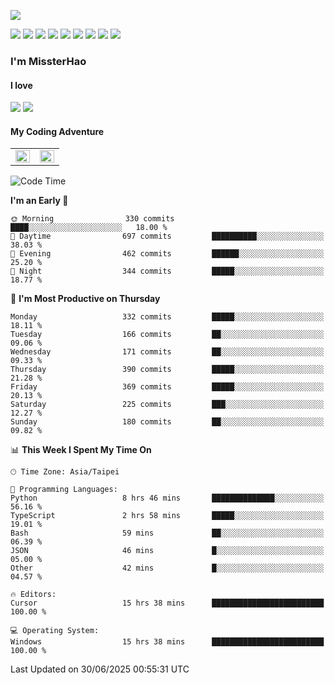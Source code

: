 ![](https://komarev.com/ghpvc/?username=MissterHao&color=ff69b4)

[![](https://img.shields.io/badge/Amazon%20AWS-%23232F3E?logo=amazon-aws&logoColor=white&style=for-the-badge)](https://aws.amazon.com/)
[![](https://img.shields.io/badge/Python-3776AB?style=for-the-badge&logo=python&logoColor=white)](https://www.djangoproject.com/)
[![](https://img.shields.io/badge/Django-092E20?style=for-the-badge&logo=django&logoColor=white)](https://www.python.org/)
[![](https://img.shields.io/badge/Rust-%23EB6400?style=for-the-badge&logo=rust&logoColor=white)](https://www.python.org/)
[![](https://img.shields.io/badge/Flask-23232F3E?style=for-the-badge&logo=flask&logoColor=white)](https://flask.palletsprojects.com/en/2.1.x/)
[![](https://img.shields.io/badge/go-%2300ADD8.svg?&style=for-the-badge&logo=go&logoColor=white)](https://golang.org/)
[![](https://img.shields.io/badge/javascript-%23F7DF1E.svg?&style=for-the-badge&logo=javascript&logoColor=black)](https://www.javascript.com/)
[![](https://img.shields.io/badge/mysql-%234479A1.svg?&style=for-the-badge&logo=mysql&logoColor=white)](https://www.mysql.com/)
[![](https://img.shields.io/badge/docker-%232496ED.svg?&style=for-the-badge&logo=docker&logoColor=white)](https://www.docker.com/)

### I'm MissterHao

#### I love  
![](https://img.shields.io/badge/Netflix-E50914?style=for-the-badge&logo=netflix&logoColor=white)
![](https://img.shields.io/badge/YouTube-FF0000?style=for-the-badge&logo=youtube&logoColor=white)

#### My Coding Adventure
<!-- Readme stats -->
<!-- https://github.com/anuraghazra/github-readme-stats -->
<table>
<tr>
    <td valign="top" width="50%">
    <img src="https://github-readme-stats.vercel.app/api?username=MissterHao&hide_border=true&show_icons=true&locale=en" align="left" style="width: 100%" />
    </td>
    <td valign="top" width="50%">
    <img src="https://github-readme-stats.vercel.app/api/top-langs?username=MissterHao&hide_border=true&show_icons=true&locale=en&layout=compact" align="left" style="width: 100%" />
    </td>
</tr>
</table>  


<!--START_SECTION:waka-->
![Code Time](http://img.shields.io/badge/Code%20Time-2%2C322%20hrs%2025%20mins-blue)

**I'm an Early 🐤** 

```text
🌞 Morning                330 commits         ████░░░░░░░░░░░░░░░░░░░░░   18.00 % 
🌆 Daytime                697 commits         ██████████░░░░░░░░░░░░░░░   38.03 % 
🌃 Evening                462 commits         ██████░░░░░░░░░░░░░░░░░░░   25.20 % 
🌙 Night                  344 commits         █████░░░░░░░░░░░░░░░░░░░░   18.77 % 
```
📅 **I'm Most Productive on Thursday** 

```text
Monday                   332 commits         █████░░░░░░░░░░░░░░░░░░░░   18.11 % 
Tuesday                  166 commits         ██░░░░░░░░░░░░░░░░░░░░░░░   09.06 % 
Wednesday                171 commits         ██░░░░░░░░░░░░░░░░░░░░░░░   09.33 % 
Thursday                 390 commits         █████░░░░░░░░░░░░░░░░░░░░   21.28 % 
Friday                   369 commits         █████░░░░░░░░░░░░░░░░░░░░   20.13 % 
Saturday                 225 commits         ███░░░░░░░░░░░░░░░░░░░░░░   12.27 % 
Sunday                   180 commits         ██░░░░░░░░░░░░░░░░░░░░░░░   09.82 % 
```


📊 **This Week I Spent My Time On** 

```text
🕑︎ Time Zone: Asia/Taipei

💬 Programming Languages: 
Python                   8 hrs 46 mins       ██████████████░░░░░░░░░░░   56.16 % 
TypeScript               2 hrs 58 mins       █████░░░░░░░░░░░░░░░░░░░░   19.01 % 
Bash                     59 mins             ██░░░░░░░░░░░░░░░░░░░░░░░   06.39 % 
JSON                     46 mins             █░░░░░░░░░░░░░░░░░░░░░░░░   05.00 % 
Other                    42 mins             █░░░░░░░░░░░░░░░░░░░░░░░░   04.57 % 

🔥 Editors: 
Cursor                   15 hrs 38 mins      █████████████████████████   100.00 % 

💻 Operating System: 
Windows                  15 hrs 38 mins      █████████████████████████   100.00 % 
```


 Last Updated on 30/06/2025 00:55:31 UTC
<!--END_SECTION:waka-->

<!--
**MissterHao/MissterHao** is a ✨ _special_ ✨ repository because its `README.md` (this file) appears on your GitHub profile.

Here are some ideas to get you started:

- 🔭 I’m currently working on ...
- 🌱 I’m currently learning ...
- 👯 I’m looking to collaborate on ...
- 🤔 I’m looking for help with ...
- 💬 Ask me about ...
- 📫 How to reach me: ...
- 😄 Pronouns: ...
- ⚡ Fun fact: ...
-->
